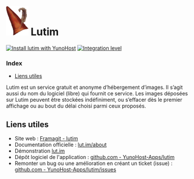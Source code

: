 # <img src="/images/lutim_logo.png" height="80px" alt="logo de lutim"> Lutim

[![Install lutim with YunoHost](https://install-app.yunohost.org/install-with-yunohost.png)](https://install-app.yunohost.org/?app=lutim) [![Integration level](https://dash.yunohost.org/integration/lutim.svg)](https://dash.yunohost.org/appci/app/lutim)

### Index

- [Liens utiles](#liens-utiles)

Lutim est un service gratuit et anonyme d’hébergement d’images. Il s’agit aussi du nom du logiciel (libre) qui fournit ce service.
Les images déposées sur Lutim peuvent être stockées indéfiniment, ou s’effacer dès le premier affichage ou au bout du délai choisi parmi ceux proposés.


## Liens utiles

 + Site web : [Framagit - lutim](https://framagit.org/fiat-tux/hat-softwares/lutim)
 + Documentation officielle : [lut.im/about](https://lut.im/about)
 + Démonstration [lut.im](https://lut.im)
 + Dépôt logiciel de l'application : [github.com - YunoHost-Apps/lutim](https://github.com/YunoHost-Apps/lutim_ynh)
 + Remonter un bug ou une amélioration en créant un ticket (issue) : [github.com - YunoHost-Apps/lutim/issues](https://github.com/YunoHost-Apps/lutim_ynh/issues)
